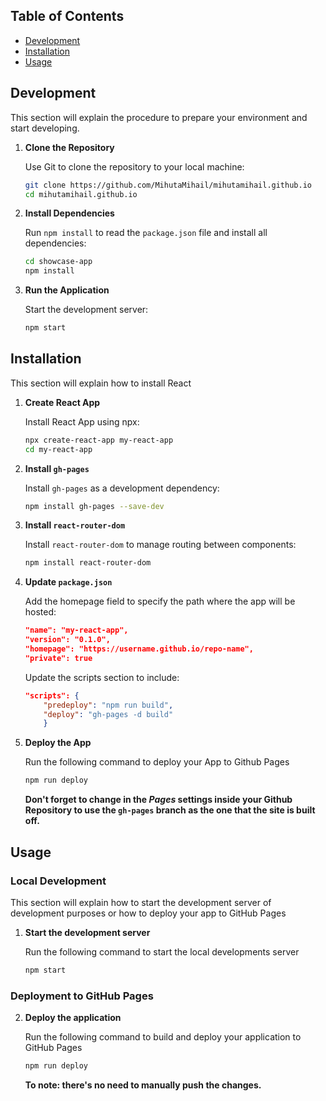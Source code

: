 ## Table of Contents
- [Development](#development)
- [Installation](#installation)
- [Usage](#usage)

## Development

This section will explain the procedure to prepare your environment and start developing.

1. **Clone the Repository**

    Use Git to clone the repository to your local machine:
    ```bash
    git clone https://github.com/MihutaMihail/mihutamihail.github.io
    cd mihutamihail.github.io
    ```

2. **Install Dependencies**

    Run `npm install` to read the `package.json` file and install all dependencies:
    ```bash
    cd showcase-app
    npm install
    ```

4. **Run the Application**
    
    Start the development server:
    ```bash
    npm start
    ```

## Installation

This section will explain how to install React

1. **Create React App**

    Install React App using npx:
    ```bash
    npx create-react-app my-react-app
    cd my-react-app
    ```

2. **Install `gh-pages`**

    Install `gh-pages` as a development dependency:
    ```bash
    npm install gh-pages --save-dev
    ```

3. **Install `react-router-dom`**

    Install `react-router-dom` to manage routing between components:
    ```bash
    npm install react-router-dom
    ```

4. **Update `package.json`**

    Add the homepage field to specify the path where the app will be hosted:
    ```json
    "name": "my-react-app",
    "version": "0.1.0",
    "homepage": "https://username.github.io/repo-name",
    "private": true
    ```

    Update the scripts section to include:
    ```json
    "scripts": {
        "predeploy": "npm run build",
        "deploy": "gh-pages -d build"
        }
    ```

5. **Deploy the App**

    Run the following command to deploy your App to Github Pages
    ```bash
    npm run deploy
    ```

    **Don't forget to change in the *Pages* settings inside your Github Repository to use the `gh-pages` branch as the one that the site is built off.**

## Usage

### Local Development

This section will explain how to start the development server of development purposes or how to deploy your app to GitHub Pages

1.  **Start the development server**

    Run the following command to start the local developments server
    ```bash
    npm start
    ```

### Deployment to GitHub Pages

2.  **Deploy the application**

    Run the following command to build and deploy your application to GitHub Pages
    ```bash
    npm run deploy
    ```

    **To note: there's no need to manually push the changes.**
    